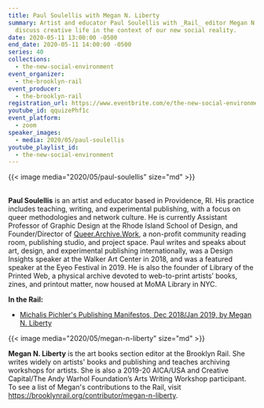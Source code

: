 ```yaml
---
title: Paul Soulellis with Megan N. Liberty
summary: Artist and educator Paul Soulellis with _Rail_ editor Megan N. Liberty
  discuss creative life in the context of our new social reality.
date: 2020-05-11 13:00:00 -0500
end_date: 2020-05-11 14:00:00 -0500
series: 40
collections:
  - the-new-social-environment
event_organizer:
  - the-brooklyn-rail
event_producer:
  - the-brooklyn-rail
registration_url: https://www.eventbrite.com/e/the-new-social-environment-40-paul-soulellis-tickets-104539552616
youtube_id: qquizePhf1c
event_platform:
  - zoom
speaker_images:
  - media: 2020/05/paul-soulellis
youtube_playlist_id:
  - the-new-social-environment
---
```

{{< image media="2020/05/paul-soulellis" size="md" >}}

\
**Paul Soulellis** is an artist and educator based in Providence, RI. His practice includes teaching, writing, and experimental publishing, with a focus on queer methodologies and network culture. He is currently Assistant Professor of Graphic Design at the Rhode Island School of Design, and Founder/Director of  [Queer.Archive.Work](http://queer.archive.work/), a non-profit community reading room, publishing studio, and project space. Paul writes and speaks about art, design, and experimental publishing internationally, was a Design Insights speaker at the Walker Art Center in 2018, and was a featured speaker at the Eyeo Festival in 2019. He is also the founder of Library of the Printed Web, a physical archive devoted to web-to-print artists’ books, zines, and printout matter, now housed at MoMA Library in NYC.

**In the Rail:**

* [Michalis Pichler's Publishing Manifestos, Dec 2018/Jan 2019, by Megan N. Liberty](https://brooklynrail.org/2018/12/art_books/Michalis-PichlersPublishing-Manifestos)

{{< image media="2020/05/megan-n-liberty" size="md" >}}

**Megan N. Liberty** is the art books section editor at the Brooklyn Rail. She writes widely on artists' books and publishing and teaches archiving workshops for artists. She is also a 2019-20 AICA/USA and Creative Capital/The Andy Warhol Foundation’s Arts Writing Workshop participant. To see a list of Megan's contributions to the Rail, visit <https://brooklynrail.org/contributor/megan-n-liberty>.
